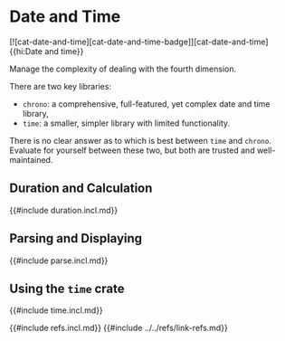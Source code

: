 # Date and Time

[![cat-date-and-time][cat-date-and-time-badge]][cat-date-and-time]{{hi:Date and time}}

Manage the complexity of dealing with the fourth dimension.

There are two key libraries:

- `chrono`: a comprehensive, full-featured, yet complex date and time library,
- `time`: a smaller, simpler library with limited functionality.

There is no clear answer as to which is best between `time` and `chrono`. Evaluate for yourself between these two, but both are trusted and well-maintained.

## Duration and Calculation

{{#include duration.incl.md}}

## Parsing and Displaying

{{#include parse.incl.md}}

## Using the `time` crate

{{#include time.incl.md}}

{{#include refs.incl.md}}
{{#include ../../refs/link-refs.md}}

<div class="hidden">
</div>

